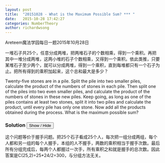 ```yaml
---
layout: post
title:  "20151028 - What is the Maximum Possible Sum? *** "
date:   2015-10-28 17:42:27
categories: NumberTheory
author: richardwsong
---
```

Areteem魔法学园每日一题2015年10月28日
<br>

<problem>
<p>	
一堆石子共25个，任意分成两堆，把两堆石子的个数相乘，得到一个乘积。再把其中一堆分成两堆，这两小堆的石子个数相乘，又得到一个乘积。依此类推，只要某堆石子至少两个，就可以分成两堆，得到一个乘积，直到每堆都只有一个石子为止。把所有得到的乘积加起来，这个总和最大是多少？
</P>
<p>

Twenty-five stones are in a pile. Split the pile into two smaller piles, calculate the product of the numbers of stones in each pile. Then split one of the piles into two even smaller piles, and calculate the product of the numbers of stones in these new piles. Keep going, as long as one of the piles contains at least two stones, split it into two piles and calculate the product, until every pile has only one stone. Now add all the products obtained during the process. What is the maximum possible sum?
</p>

</problem>



### Solution <button>Show / Hide</button>


<solution>
这个问题等价于握手问题。把25个石子看成25个人，每次把一组分成两组，每个人都和另一组的每个人握手，本组的人不握手，两数的乘积相当于握手次数。最后所有分组完成后，每两个人都握过一次手，所有乘积之和就是握手的总次数。因此答案是C(25,2)=25*24/2=300，与分组方法无关。
</solution>
